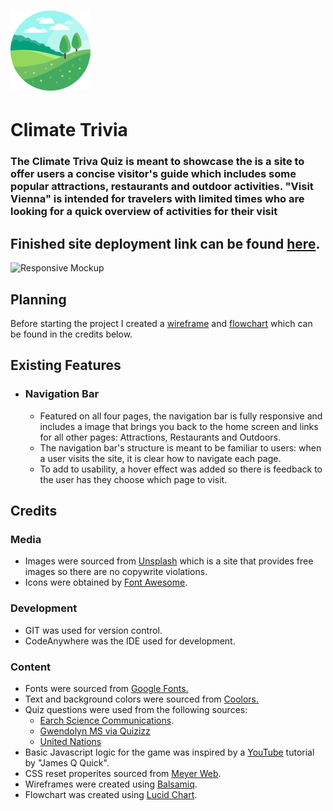 # ![Globe icon](.//assets/images/readme-icon.png)

# Climate Trivia

### The Climate Triva Quiz is meant to showcase the  is a site to offer users a concise visitor's guide which includes some popular attractions, restaurants and outdoor activities. "Visit Vienna" is intended for travelers with limited times who are looking for a quick overview of activities for their visit

## Finished site deployment link can be found [here]().

![Responsive Mockup](.//assets/images/readme-responsive.png)

## Planning

Before starting the project I created a [wireframe](.//assets/planning/Climate_Quiz_Wireframe.pdf) and [flowchart](.//assets/planning/Climate_Quiz_Flowchart.pdf) which can be found in the credits below.

## Existing Features
- ### Navigation Bar

  - Featured on all four pages, the navigation bar is fully responsive and includes a image that brings you back to the home screen and links for all other pages: Attractions, Restaurants and Outdoors.
  - The navigation bar's structure is meant to be familiar to users: when a user visits the site, it is clear how to navigate each page.
  - To add to usability, a hover effect was added so there is feedback to the user has they choose which page to visit.


## Credits
### Media
- Images were sourced from [Unsplash](https://unsplash.com/) which is a site that provides free images so there are no copywrite violations.
- Icons were obtained by [Font Awesome](https://fontawesome.com/).
  
  
### Development
  - GIT was used for version control.
  - CodeAnywhere was the IDE used for development.

### Content
- Fonts were sourced from [Google Fonts.](https://fonts.google.com/)
- Text and background colors were sourced from [Coolors.](https://coolors.co/)
- Quiz questions were used from the following sources:
  - [Earch Science Communications](https://climatekids.nasa.gov/trivia/).
  - [Gwendolyn MS via Quizizz](https://quizizz.com/admin/quiz/5c53a440922bc3001aad4332/human-impact-and-climate-change)
  - [United Nations](https://www.un.org/en/climatechange/science/climate-issues/water?gclid=CjwKCAjw8symBhAqEiwAaTA__Ms_NOFVcvk8jnfIt2p-OJrMCG8CyQIhx3O1gcv4USdn_Wto99yS7hoCWpcQAvD_BwE)
- Basic Javascript logic for the game was inspired by a [YouTube](https://www.youtube.com/watch?v=zZdQGs62cR8) tutorial by "James Q Quick".
- CSS reset properites sourced from [Meyer Web](http://meyerweb.com/eric/tools/css/reset/).
- Wireframes were created using [Balsamiq](https://balsamiq.com/).
- Flowchart was created using [Lucid Chart](https://lucidchart.com/).
